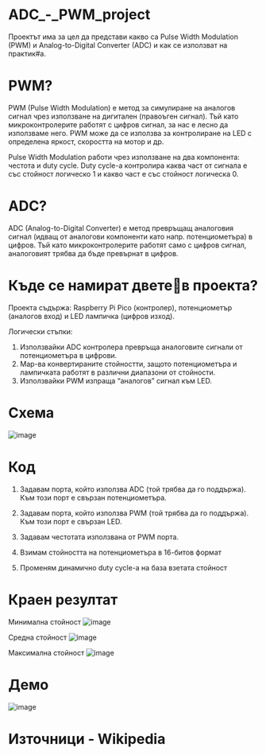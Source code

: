 # ADC_-_PWM_project
Проектът има за цел да представи какво са Pulse Width Modulation (PWM) и Analog-to-Digital Converter (ADC) и как се използват на практик#а.

# PWM?
PWM (Pulse Width Modulation)  e метод за симулиране на аналогов сигнал чрез използване на дигитален (правоъген сигнал). Тъй като микроконтролерите работят с цифров сигнал, за нас е лесно да използваме него. PWM може да се използва за контролиране на LED с определена яркост, скоростта на мотор и др.

Pulse Width Modulation работи чрез използване на  два компонента: честота и duty cycle. Duty cycle-а контролира каква част от сигнала е със стойност логическо 1 и какво част е със стойност логическа 0.

# ADC?

ADC (Analog-to-Digital Converter)  е метод превръщащ аналоговия сигнал (идващ от аналогови компоненти като напр. потенциометъра) в цифров. Тъй като микроконтролерите работят само с цифров сигнал, аналоговият трябва да бъде превърнат в цифров.

# Къде се намират дветев проекта?


Проекта съдържа: Raspberry Pi Pico (контролер), потенциометър (аналогов вход) и LED лампичка (цифров изход).

Логически стъпки:

1. Използвайки ADC контролера превръща аналоговите сигнали от потенциометъра в цифрови.
2. Map-ва конвертираните стойностти, защото потенциометъра и лампичката работят в различни диапазони от стойности.
3. Използвайки PWM изпраща “аналогов” сигнал към LED.

# Схема

![image](https://github.com/user-attachments/assets/bb923d01-05f9-4a60-9a78-49d91237e399)

# Код

1. Задавам порта, който използва ADC (той трябва да го поддържа). Към този порт е свързан потенциометъра.

2. Задавам порта, който използва PWM (той трябва да го поддържа). Към този порт е свързан LED.

3. Задавам честотата използвана от PWM порта.

4. Взимам стойността на потенциометъра в 16-битов формат

5. Променям динамично duty cycle-а на база взетата стойност

# Краен резултат

Минимална стойност
![image](https://github.com/user-attachments/assets/7b695c26-6546-4ddd-95ec-b818b4685f82)

Средна стойност
![image](https://github.com/user-attachments/assets/b2dab2bf-b416-4ce7-98a3-150ab43228dd)


Максимална стойност
![image](https://github.com/user-attachments/assets/13f7c6e8-cf5a-46f0-8c04-9ebae01b8168)

# Демо

![image](https://github.com/user-attachments/assets/2cdf256d-a00e-402c-916e-0e453b94894f)

# Източници - Wikipedia
